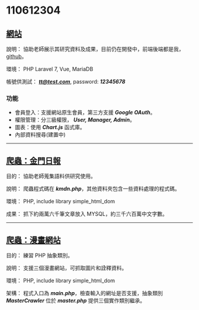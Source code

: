 # 110612304 

## [網站](http://yhl.daoyidh.com/ "KinmenCorpus")
說明： 協助老師展示其研究資料及成果，目前仍在開發中，前端後端都是我，[github](https://github.com/Sayoko123f/cmx)。

環境： PHP Laravel 7, Vue, MariaDB

帳號供測試： ***tt@test.com***, password: ***12345678***
### 功能
- 會員登入：支援網站原生會員，第三方支援 ***Google OAuth***。
- 權限管理：分三級權限， ***User, Manager, Admin***。
- 圖表：使用 ***Chart.js*** 函式庫。
- 內部資料搜尋(建置中)

---
## [爬蟲：金門日報](https://github.com/Sayoko123f/yang)
目的： 協助老師蒐集語料供研究使用。

說明： 爬蟲程式碼在 ***kmdn.php***，其他資料夾包含一些資料處理的程式碼。

環境： PHP, include library simple_html_dom

成果： 抓下約兩萬六千筆文章放入 MYSQL，約三千六百萬中文字數。  

---
## [爬蟲：漫畫網站](https://github.com/Sayoko123f/web-design-midterm-exam/tree/main/comic-crawler)
目的： 練習 PHP 抽象類別。

說明： 支援三個漫畫網站，可抓取圖片和詮釋資料。

環境： PHP, include library simple_html_dom

架構： 程式入口為 ***main.php***，檢查輸入的網址是否支援，抽象類別
***MasterCrawler*** 位於 ***master.php*** 提供三個實作類別繼承。